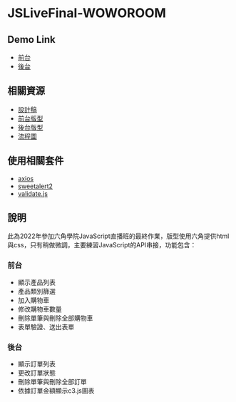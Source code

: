 # JSLiveFinal-WOWOROOM
 
## Demo Link
- [前台](https://linyawun.github.io/JSLiveFinal-WOWOROOM/)
- [後台](https://linyawun.github.io/JSLiveFinal-WOWOROOM/admin.html)

## 相關資源
- [設計稿](https://xd.adobe.com/view/a48b8617-4588-4817-9062-b62130dce916-f1d8/)
- [前台版型](https://codepen.io/hexschool/pen/ExLbePp?editors=1010)
- [後台版型](https://codepen.io/hexschool/pen/WNJXgrR?editors=1010)
- [流程圖](https://whimsical.com/Eg1f7MCzy9UcBJjkpq8TLP)

## 使用相關套件
- [axios](https://axios-http.com/)
- [sweetalert2](https://sweetalert2.github.io/)
- [validate.js](https://validatejs.org/)

## 說明
此為2022年參加六角學院JavaScript直播班的最終作業，版型使用六角提供html與css，只有稍做微調，主要練習JavaScript的API串接，功能包含：
### 前台
- 顯示產品列表
- 產品類別篩選
- 加入購物車
- 修改購物車數量
- 刪除單筆與刪除全部購物車
- 表單驗證、送出表單
### 後台
- 顯示訂單列表
- 更改訂單狀態
- 刪除單筆與刪除全部訂單
- 依據訂單金額顯示c3.js圖表
